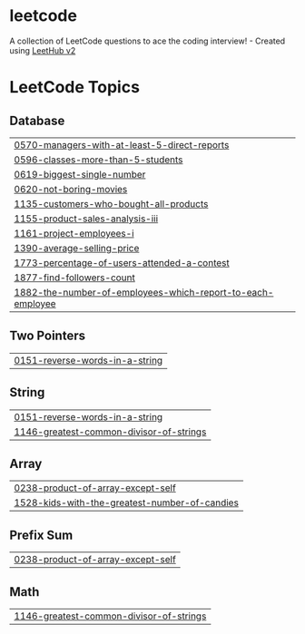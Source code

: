 # leetcode
A collection of LeetCode questions to ace the coding interview! - Created using [LeetHub v2](https://github.com/arunbhardwaj/LeetHub-2.0)

<!---LeetCode Topics Start-->
# LeetCode Topics
## Database
|  |
| ------- |
| [0570-managers-with-at-least-5-direct-reports](https://github.com/toooxan/leetcode/tree/master/0570-managers-with-at-least-5-direct-reports) |
| [0596-classes-more-than-5-students](https://github.com/toooxan/leetcode/tree/master/0596-classes-more-than-5-students) |
| [0619-biggest-single-number](https://github.com/toooxan/leetcode/tree/master/0619-biggest-single-number) |
| [0620-not-boring-movies](https://github.com/toooxan/leetcode/tree/master/0620-not-boring-movies) |
| [1135-customers-who-bought-all-products](https://github.com/toooxan/leetcode/tree/master/1135-customers-who-bought-all-products) |
| [1155-product-sales-analysis-iii](https://github.com/toooxan/leetcode/tree/master/1155-product-sales-analysis-iii) |
| [1161-project-employees-i](https://github.com/toooxan/leetcode/tree/master/1161-project-employees-i) |
| [1390-average-selling-price](https://github.com/toooxan/leetcode/tree/master/1390-average-selling-price) |
| [1773-percentage-of-users-attended-a-contest](https://github.com/toooxan/leetcode/tree/master/1773-percentage-of-users-attended-a-contest) |
| [1877-find-followers-count](https://github.com/toooxan/leetcode/tree/master/1877-find-followers-count) |
| [1882-the-number-of-employees-which-report-to-each-employee](https://github.com/toooxan/leetcode/tree/master/1882-the-number-of-employees-which-report-to-each-employee) |
## Two Pointers
|  |
| ------- |
| [0151-reverse-words-in-a-string](https://github.com/toooxan/leetcode/tree/master/0151-reverse-words-in-a-string) |
## String
|  |
| ------- |
| [0151-reverse-words-in-a-string](https://github.com/toooxan/leetcode/tree/master/0151-reverse-words-in-a-string) |
| [1146-greatest-common-divisor-of-strings](https://github.com/toooxan/leetcode/tree/master/1146-greatest-common-divisor-of-strings) |
## Array
|  |
| ------- |
| [0238-product-of-array-except-self](https://github.com/toooxan/leetcode/tree/master/0238-product-of-array-except-self) |
| [1528-kids-with-the-greatest-number-of-candies](https://github.com/toooxan/leetcode/tree/master/1528-kids-with-the-greatest-number-of-candies) |
## Prefix Sum
|  |
| ------- |
| [0238-product-of-array-except-self](https://github.com/toooxan/leetcode/tree/master/0238-product-of-array-except-self) |
## Math
|  |
| ------- |
| [1146-greatest-common-divisor-of-strings](https://github.com/toooxan/leetcode/tree/master/1146-greatest-common-divisor-of-strings) |
<!---LeetCode Topics End-->
